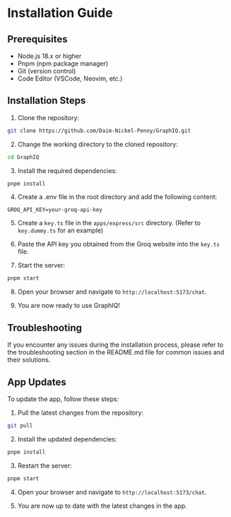 # Installation Guide

## Prerequisites

- Node.js 18.x or higher
- Pnpm (npm package manager)
- Git (version control)
- Code Editor (VSCode, Neovim, etc.)

## Installation Steps

1. Clone the repository:

```bash
git clone https://github.com/Daim-Nickel-Penny/GraphIQ.git
```

2. Change the working directory to the cloned repository:

```bash
cd GraphIQ
```

3. Install the required dependencies:

```bash
pnpm install
```

4. Create a .env file in the root directory and add the following content:

```
GROQ_API_KEY=your-groq-api-key
```

5. Create a `key.ts` file in the `apps/express/src` directory. (Refer to `key.dummy.ts` for an example)

6. Paste the API key you obtained from the Groq website into the `key.ts` file.

7. Start the server:

```bash
pnpm start
```

8. Open your browser and navigate to `http://localhost:5173/chat`.

9. You are now ready to use GraphIQ!

## Troubleshooting

If you encounter any issues during the installation process, please refer to the troubleshooting section in the README.md file for common issues and their solutions.

## App Updates

To update the app, follow these steps:

1. Pull the latest changes from the repository:

```bash
git pull
```

2. Install the updated dependencies:

```bash
pnpm install
```

3. Restart the server:

```bash
pnpm start
```

4. Open your browser and navigate to `http://localhost:5173/chat`.

5. You are now up to date with the latest changes in the app.
